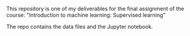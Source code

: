 This repository is one of my deliverables for the final assignment of the course: "Introduction to machine learning: Supervised learning"

The repo contains the data files and the Jupyter notebook.
